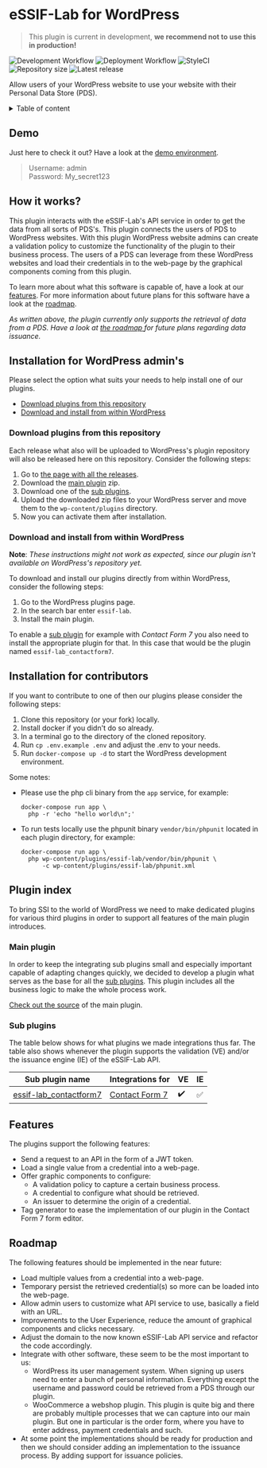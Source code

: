 # eSSIF-Lab for WordPress

> This plugin is current in development, **we recommend not to use this in production!**

![Development Workflow](https://github.com/LSVH/hbo-ict-inno-s2-tno/workflows/Development%20Workflow/badge.svg)
![Deployment Workflow](https://github.com/LSVH/hbo-ict-inno-s2-tno/workflows/Deployment%20Workflow/badge.svg)
![StyleCI](https://github.styleci.io/repos/238925389/shield)
![Repository size](https://img.shields.io/github/repo-size/LSVH/hbo-ict-inno-s2-tno)
![Latest release](https://img.shields.io/github/v/release/LSVH/hbo-ict-inno-s2-tno)

Allow users of your WordPress website to use your website with their Personal Data Store (PDS).

<details>
<summary>Table of content</summary>

## Table of content

- [Demo](#demo)
- [How it works?](#how-it-works)
- [Installation for WordPress admin's](#installation-for-wordpress-admins)
    - [Download plugins from this repository](#download-plugins-from-this-repository) 
    - [Download and install from within WordPress](#download-and-install-from-within-wordpress)
- [Plugin index](#plugin-index)
    - [Main plugin](#main-plugin)
    - [Sub plugins](#sub-plugins)
- [Features](#features)
- [Roadmap](#roadmap)

</details>

## Demo

Just here to check it out? Have a look at the [demo environment](http://essif-lab.ddns.net/wp-login.php).

> Username: admin  
> Password: My_secret123

## How it works?

This plugin interacts with the eSSIF-Lab's API service in order to get the data from all sorts of PDS's. This plugin
connects the users of PDS to WordPress websites. With this plugin WordPress website admins can create a validation
policy to customize the functionality of the plugin to their business process. The users of a PDS can leverage from
these WordPress websites and load their credentials in to the web-page by the graphical components coming from this
plugin.

To learn more about what this software is capable of, have a look at our [features](#features). For more information
about future plans for this software have a look at the [roadmap](#roadmap). 

_As written above, the plugin currently only supports the retrieval of data from a PDS. Have a look at [the roadmap
](#roadmap) for future plans regarding data issuance._


## Installation for WordPress admin's

Please select the option what suits your needs to help install one of our plugins. 

- [Download plugins from this repository](#download-plugins-from-this-repository)
- [Download and install from within WordPress](#download-and-install-from-within-wordpress)

### Download plugins from this repository

Each release what also will be uploaded to WordPress's plugin repository will also be released here on this
repository. Consider the following steps:

1. Go to [the page with all the releases](https://github.com/LSVH/hbo-ict-inno-s2-tno/releases/latest).
2. Download the [main plugin](#main-plugin) zip.
3. Download one of the [sub plugins](#sub-plugins).
4. Upload the downloaded zip files to your WordPress server and move them to the `wp-content/plugins` directory.
5. Now you can activate them after installation.

### Download and install from within WordPress

**Note**: _These instructions might not work as expected, since our plugin isn't available on WordPress's repository
 yet._
 
To download and install our plugins directly from within WordPress, consider the following steps:

1. Go to the WordPress plugins page.
2. In the search bar enter `essif-lab`.
3. Install the main plugin.

To enable a [sub plugin](#sub-plugins) for example with _Contact Form 7_ you also need to install the appropriate plugin
for that. In this case that would be the plugin named `essif-lab_contactform7`.
 
## Installation for contributors

If you want to contribute to one of then our plugins please consider the following steps:

1. Clone this repository (or your fork) locally.
2. Install docker if you didn't do so already.
3. In a terminal go to the directory of the cloned repository.
4. Run `cp .env.example .env` and adjust the .env to your needs.
5. Run `docker-compose up -d` to start the WordPress development environment.

Some notes:

- Please use the php cli binary from the `app` service, for example:
  ```
  docker-compose run app \
    php -r 'echo "hello world\n";'
  ```
- To run tests locally use the phpunit binary `vendor/bin/phpunit` located in each plugin directory, for example:
  ```
  docker-compose run app \
    php wp-content/plugins/essif-lab/vendor/bin/phpunit \
        -c wp-content/plugins/essif-lab/phpunit.xml
  ```

## Plugin index

To bring SSI to the world of WordPress we need to make dedicated plugins for various third plugins in order to
support all features of the main plugin introduces.
 
### Main plugin

In order to keep the integrating sub plugins small and especially important capable of adapting changes quickly, we
decided to develop a plugin what serves as the base for all the [sub plugins](#sub-plugins). This plugin
includes all the business logic to make the whole process work.
  
[Check out the source](plugins/essif-lab) of the main plugin.

### Sub plugins

The table below shows for what plugins we made integrations thus far. The table also shows whenever the plugin
supports the validation (VE) and/or the issuance engine (IE) of the eSSIF-Lab API.
 
| Sub plugin name | Integrations for | VE | IE
|-----------------|------------------|----|---
| [essif-lab_contactform7](plugins/essif-lab_contactform7) | [Contact Form 7](https://wordpress.org/plugins/contact-form-7/) | :heavy_check_mark: | :white_check_mark:

## Features

The plugins support the following features:

- Send a request to an API in the form of a JWT token.
- Load a single value from a credential into a web-page.
- Offer graphic components to configure:
    - A validation policy to capture a certain business process.
    - A credential to configure what should be retrieved. 
    - An issuer to determine the origin of a credential.
- Tag generator to ease the implementation of our plugin in the Contact Form 7 form editor.


## Roadmap

The following features should be implemented in the near future:

- Load multiple values from a credential into a web-page.
- Temporary persist the retrieved credential(s) so more can be loaded into the web-page.
- Allow admin users to customize what API service to use, basically a field with an URL. 
- Improvements to the User Experience, reduce the amount of graphical components and clicks necessary.
- Adjust the domain to the now known eSSIF-Lab API service and refactor the code accordingly.
- Integrate with other software, these seem to be the most important to us:
    - WordPress its user management system. When signing up users need to enter a bunch of personal information. 
      Everything except the username and password could be retrieved from a PDS through our plugin.
    - WooCommerce a webshop plugin. This plugin is quite big and there are probably multiple processes that we can
      capture into our main plugin. But one in particular is the order form, where you have to enter address, payment
      credentials and such.
- At some point the implementations should be ready for production and then we should consider adding an
 implementation to the issuance process. By adding support for issuance policies.
